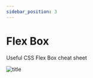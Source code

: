 ```yaml
---
sidebar_position: 3
---
```


# Flex Box

Useful CSS Flex Box cheat sheet


![title](https://s31.picofile.com/file/8474102850/flex_min.jpg)


